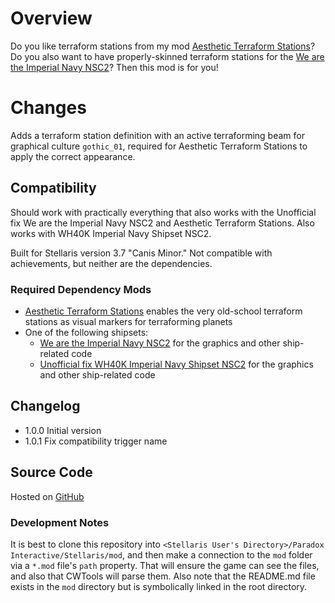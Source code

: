 # Overview

Do you like terraform stations from my mod [Aesthetic Terraform Stations](https://steamcommunity.com/sharedfiles/filedetails/?id=2622411084)?  Do you also want to have properly-skinned terraform stations for the [We are the Imperial Navy NSC2](https://steamcommunity.com/sharedfiles/filedetails/?id=2079926133)?  Then this mod is for you!

# Changes

Adds a terraform station definition with an active terraforming beam for graphical culture `gothic_01`, required for Aesthetic Terraform Stations to apply the correct appearance.

## Compatibility

Should work with practically everything that also works with the Unofficial fix We are the Imperial Navy NSC2 and Aesthetic Terraform Stations. Also works with WH40K Imperial Navy Shipset NSC2.

Built for Stellaris version 3.7 "Canis Minor."  Not compatible with achievements, but neither are the dependencies.

### Required Dependency Mods

* [Aesthetic Terraform Stations](https://steamcommunity.com/sharedfiles/filedetails/?id=2622411084) enables the very old-school terraform stations as visual markers for terraforming planets
* One of the following shipsets:
    * [We are the Imperial Navy NSC2](https://steamcommunity.com/sharedfiles/filedetails/?id=2079926133) for the graphics and other ship-related code
    * [Unofficial fix WH40K Imperial Navy Shipset NSC2](https://steamcommunity.com/sharedfiles/filedetails/?id=2937845657) for the graphics and other ship-related code

## Changelog

* 1.0.0 Initial version
* 1.0.1 Fix compatibility trigger name

## Source Code

Hosted on [GitHub](https://github.com/corsairmarks/wh40k_nsc2_shipset_terraform_station_aesthetic)

### Development Notes

It is best to clone this repository into `<Stellaris User's Directory>/Paradox Interactive/Stellaris/mod`, and then make a connection to the `mod` folder via a `*.mod` file's `path` property.  That will ensure the game can see the files, and also that CWTools will parse them.  Also note that the README.md file exists in the `mod` directory but is symbolically linked in the root directory.
